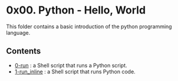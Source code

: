 # 0x00. Python - Hello, World
This folder contains a basic introduction of the python programming language.

## Contents
- [0-run](0-run) : a Shell script that runs a Python script.
- [1-run_inline](1-run_inline) : a Shell script that runs Python code.
